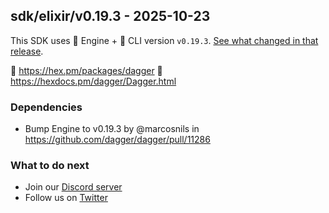 ## sdk/elixir/v0.19.3 - 2025-10-23

This SDK uses 🚙 Engine + 🚗 CLI version `v0.19.3`. [See what changed in that release](https://github.com/dagger/dagger/releases/tag/v0.19.3).

🧪 https://hex.pm/packages/dagger
📖 https://hexdocs.pm/dagger/Dagger.html

### Dependencies
- Bump Engine to v0.19.3 by @marcosnils in https://github.com/dagger/dagger/pull/11286

### What to do next
- Join our [Discord server](https://discord.gg/dagger-io)
- Follow us on [Twitter](https://twitter.com/dagger_io)

